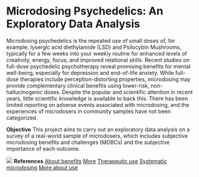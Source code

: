 # Microdosing Psychedelics: An Exploratory Data Analysis

Microdosing psychedelics is the repeated use of small doses of, for example, lysergic acid diethylamide (LSD) and Psilocybin Mushrooms, typically for a few weeks into your weekly routine for enhanced levels of creativity, energy, focus, and improved relational skills. Recent studies on full-dose psychedelic psychotherapy reveal promising benefits for mental well-being, especially for depression and end-of-life anxiety. While full-dose therapies include perception-distorting properties, microdosing may provide complementary clinical benefits using lower-risk, non-hallucinogenic doses. Despite the popular and scientific attention in recent years, little scientific knowledge is available to back this. There has been limited reporting on adverse events associated with microdosing, and the experiences of microdosers in community samples have not been categorized.

__Objective__ 
This project aims to carry out an exploratory data analysis on a survey of a real-world sample of microdosers, which includes subjective microdosing benefits and challenges (MDBCs) and the subjective importance of each outcome.

![](https://imgix.bustle.com/uploads/image/2019/9/23/81fa118c-1cf0-41a8-9e3c-05744d22dd8b-shutterstock_412607932-1.jpg?w=1020&h=576&fit=crop&crop=faces&auto=format%2Ccompress)
__References__
[About benefits](https://www.ncbi.nlm.nih.gov/pmc/articles/PMC6617883/)
[More](https://pubmed.ncbi.nlm.nih.gov/30604183/)
[Therapeutic use](https://journals.sagepub.com/doi/full/10.1177/2045125320950567)
[Systematic microdosing](https://journals.plos.org/plosone/article?id=10.1371/journal.pone.0211023)
[More about use](https://www.sciencedirect.com/science/article/abs/pii/S095539591930307X)
